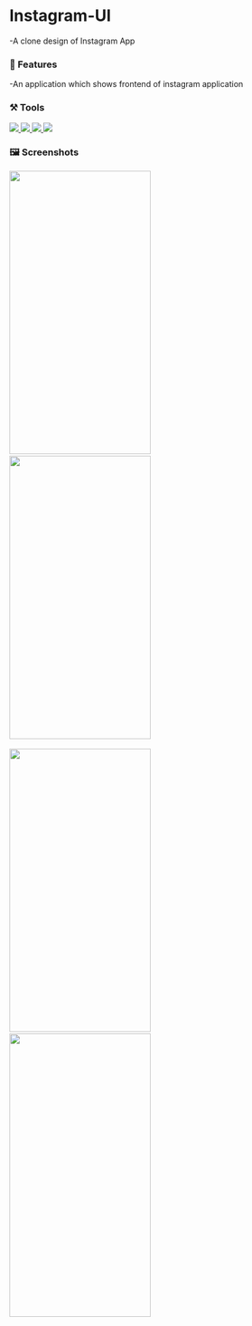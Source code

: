 # Instagram-UI
-A clone design of Instagram App

### 📱 Features
 
-An application which shows frontend of instagram application


### ⚒️ Tools 

<a href="https://developer.android.com/studio">
  <img src="https://img.shields.io/badge/IDE-Android%20Studio-eaff00?style=flat&logo=android"> </a> 

<a href="https://developer.mozilla.org/en-US/docs/Web/XML/XML_introduction">
  <img src="https://img.shields.io/badge/Frontend-XML-ff9ce9?style=flat&logo=xaml"> </a> 
<a href="https://kotlinlang.org/docs/home.html">
  <img src="https://img.shields.io/badge/Backend-Kotlin-ffc96b?style=flat&logo=kotlin"> </a>
<a href="https://www.canva.com/">
  <img src="https://img.shields.io/badge/Design-Canva-6bfaff?style=flat&logo=canva"> </a> 

### 🖼️ Screenshots

<span>
<img src="https://user-images.githubusercontent.com/83761752/177038007-96fbc089-a076-4004-8013-0646f26fd871.gif" width="250" height="500">&nbsp;
<img src="https://user-images.githubusercontent.com/83761752/177032872-32900f32-52b4-496d-b37e-233706ecd2ef.jpg" width="250" height="500">&nbsp;

</span>

<span>

<img src="https://user-images.githubusercontent.com/83761752/177032859-c82eed64-5d67-42b5-bbcc-73464f5df255.jpg" width="250" height="500">&nbsp;
<img src="https://user-images.githubusercontent.com/83761752/177032875-9ef04668-182b-42fa-b19a-ed7c31994342.jpg" width="250" height="500">&nbsp;
</span>

